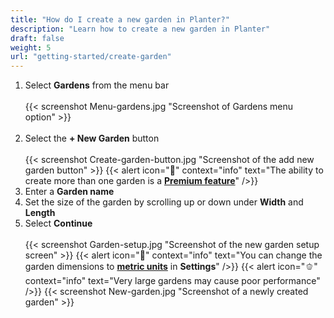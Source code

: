 ```yaml
---
title: "How do I create a new garden in Planter?"
description: "Learn how to create a new garden in Planter"
draft: false
weight: 5
url: "getting-started/create-garden"
---
```


1. Select **Gardens** from the menu bar<br /><br />
{{< screenshot Menu-gardens.jpg "Screenshot of Gardens menu option" >}}<br /><br />
2. Select the **+ New Garden** button<br /><br />
{{< screenshot Create-garden-button.jpg "Screenshot of the add new garden button" >}}
{{< alert icon="💸" context="info" text="The ability to create more than one garden is a [**Premium feature**](../../account/premium-subscription)" />}}
3. Enter a **Garden name**
4. Set the size of the garden by scrolling up or down under **Width** and **Length**
5. Select **Continue**<br /><br />
{{< screenshot Garden-setup.jpg "Screenshot of the new garden setup screen" >}}
{{< alert icon="🥕" context="info" text="You can change the garden dimensions to [**metric units**](../../getting-started/set-units) in **Settings**" />}}
{{< alert icon="🫑" context="info" text="Very large gardens may cause poor performance" />}}
{{< screenshot New-garden.jpg "Screenshot of a newly created garden" >}}
